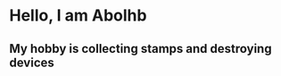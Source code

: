 # Hello, I am Abolhb
My hobby is collecting stamps and destroying devices
------------------------------------------------------------------------
